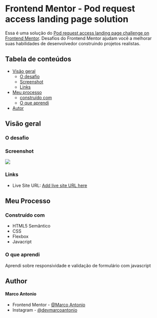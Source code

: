 # Frontend Mentor - Pod request access landing page solution

Essa é uma solução do [Pod request access landing page challenge on Frontend Mentor](https://www.frontendmentor.io/challenges/pod-request-access-landing-page-eyTmdkLSG). Desafios do Frontend Mentor ajudam você a melhorar suas habilidades de desenvolvedor construindo projetos realistas.

## Tabela de conteúdos

- [Visão geral](#Visão-geral)
  - [O desafio](#O-desafio)
  - [Screenshot](#screenshot)
  - [Links](#links)
- [Meu processo](#meu-processo)
  - [construído com](#Construído-com)
  - [O que aprendi](#O-que-aprendi)
- [Autor](#autor)

## Visão geral

### O desafio


### Screenshot

![](./screenshot.jpg)



### Links

- Live Site URL: [Add live site URL here](https://your-live-site-url.com)

## Meu Processo

### Construído com

- HTML5 Semântico 
- CSS 
- Flexbox
- Javacript


### O que aprendi
Aprendi sobre responsividade e validação de formulário com javascript

## Author

 #### Marco Antonio
- Frontend Mentor - [@Marco Antonio](https://www.frontendmentor.io/profile/MarcoAntonioMatos)
- Instagram - [@devmarcoantonio](https://www.instagram.com/marco148antonio/)
